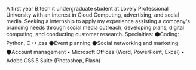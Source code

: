 A first year B.tech it undergraduate student at Lovely Professional University with an interest in Cloud Computing, advertising, and social media. Seeking a internship to apply my experience assisting a company's branding needs through social media outreach, developing plans, digital computing, and conducting customer research.
 Specialties:
 ⚫Coding: Python, C++,css
 ⚫Event planning
 ⚫Social networking and marketing
 ⚫Account management
 • Microsoft Offices (Word, PowerPoint, Excel)
 • Adobe CS5.5 Suite (Photoshop, Flash)
